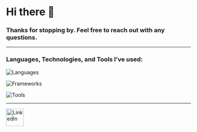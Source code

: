 # Hi there 👋

### Thanks for stopping by. Feel free to reach out with any questions.

---

### Languages, Technologies, and Tools I've used:
![Languages](https://go-skill-icons.vercel.app/api/icons?i=python,java,kotlin,swift,javascript&perline=5)

![Frameworks](https://go-skill-icons.vercel.app/api/icons?i=pytest,playwright,jetpackcompose,firebase,android&perline=6)  

![Tools](https://go-skill-icons.vercel.app/api/icons?i=bash,linux,git,docker,aws,kubernetes,gradle,github,gitlab,bitbucket&perline=5)

---

<a href="https://www.linkedin.com/in/joshludahl/">
    <img alt="LinkedIn" title="LinkedIn" height="48" width="48" src="[https://cdn.simpleicons.org/linkedin](https://github.com/JoshLudahl/JoshLudahl/blob/main/icons8-linkedin-50.png)"></a>
    
